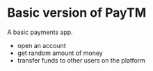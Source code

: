 
# Basic version of PayTM

A basic payments app.

- open an account
- get random amount of money
- transfer funds to other users on the platform